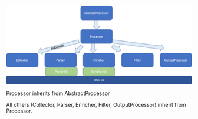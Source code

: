 ![oo-arch.png](OO-Architecture.png)

Processor inherits from AbstractProcessor

All others (Collector, Parser, Enricher, Filter, OutputProcessor) inherit from Processor.


